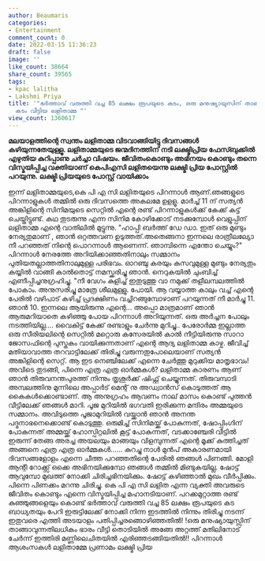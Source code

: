 ```yaml
---
author: Beaumaris
categories:
- Entertainment
comment_count: 0
date: 2022-03-15 11:36:23
draft: false
image: ''
like_count: 38664
share_count: 39565
tags:
- kpac lalitha
- Lakshmi Priya
title: '"ഭർത്താവ് വരുത്തി വച്ച 85 ലക്ഷം രൂപയുടെ കടം, ഒരു മനുഷ്യായുസിന് താങ്ങാനാകാത്ത
  കടം വീട്ടിയ ലളിതാമ്മ "'
view_count: 1360617
---
```


**മലയാളത്തിന്റെ സ്വന്തം ലളിതാമ്മ വിടവാങ്ങിയിട്ടു ദിവസങ്ങൾ കഴിയുന്നതേയുള്ളൂ. ലളിതാമ്മയുടെ ജന്മദിനത്തിന് നടി ലക്ഷ്മിപ്രിയ ഫേസ്ബുക്കിൽ എഴുതിയ കുറിപ്പാണു ചർച്ചാ വിഷയം. ജീവിതംകൊണ്ടും അഭിനയം കൊണ്ടും തന്നെ വിസ്മയിപ്പിച്ച വക്തിയാണ് കെപിഎസി ലളിതയെന്നു ലക്ഷ്മി പ്രിയ പോസ്റ്റിൽ പറയുന്നു.** **ലക്ഷ്മി പ്രിയയുടെ പോസ്റ്റ് വായിക്കാം**

ഇന്ന് ലളിതാമ്മയുടെ,കെ പി എ സി ലളിതയുടെ പിറന്നാൾ ആണ്.ഞങ്ങളുടെ പിറന്നാളുകൾ തമ്മിൽ ഒരു ദിവസത്തെ അകലമേ ഉളളൂ. മാർച്ച്‌ 11 ന് സത്യൻ അങ്കിളിന്റെ സിനിമയുടെ സെറ്റിൽ എന്റെ രണ്ട് പിറന്നാളുകൾക്ക് കേക്ക് കട്ട്‌ ചെയ്തിട്ടുണ്ട്. കഥ തുടരുന്നു എന്ന സിനിമ കോഴിക്കോട് നടക്കുമ്പോൾ വെളുപ്പിന് ലളിതാമ്മ എന്റെ വാതിലിൽ മുട്ടുന്നു. "ഹാപ്പി ബർത്ത് ഡേ ഡാ. ഇത് ഒരു മുണ്ടും നേര്യതുമാണ്‌ , ഞാൻ ഒറ്റത്തവണ ഉടുത്തത്.അതെങ്ങനാ ഇന്നലെ രാത്രീലല്യോ നീ പറഞ്ഞത് നിന്റെ പൊറന്നാൾ ആണെന്ന്. ഞാമ്പിന്നെ എന്തോ ചെയ്യും?" പിറന്നാൾ നേരത്തേ അറിയിക്കാഞ്ഞതിനാലും സമ്മാനം പുതിയതല്ലാത്തതിനാലുമുള്ള പരിഭവം. ഓറഞ്ചു കരയും കസവുമുള്ള മുണ്ടും നേര്യതും കയ്യിൽ വാങ്ങി കാൽതൊട്ട് നമസ്ക്കരിച്ചു ഞാൻ. നെറുകയിൽ ചുംബിച്ച് എണീപ്പിച്ചനുഗ്രഹിച്ചു. "നീ വേഗം കുളിച്ച് ഇതുടുത്തു വാ നമുക്ക് തളീലമ്പലത്തിൽ പോകാം. അനുസരിച്ചു മാത്രേ ശീലമുള്ളു. പോയി. ആ വയ്യാത്ത കാലും വച്ച് എന്റെ പേരിൽ വഴിപാട് കഴിച്ച് പ്രദക്ഷിണം വച്ചിറങ്ങുമ്പോഴാണ് പറയുന്നത് നീ മാർച്ചു 11. ഞാൻ 10. ഇന്നലെ ആയിരുന്നു എന്റെ... അപ്പൊ മാത്രമാണ് ഞാൻ ആരുമറിയാതെ കഴിഞ്ഞു പോയ പിറന്നാൾ അറിയുന്നത്. ഒരു അർച്ചന പോലും നടത്തിയില്ല.... വൈകിട്ട് കേക്ക് രണ്ടാളും ചേർന്നു മുറിച്ചു.. പേരോർമ്മ ഇല്ലാത്ത ഒരു സീരിയലിന്റെ സെറ്റിൽ മറ്റൊരു കസേരയിൽ കാൽ നീട്ടിയിരുന്നു സാറാ ജോസഫിന്റെ പുസ്തകം വായിക്കുന്നതാണ് എന്റെ ആദ്യ ലളിതാമ്മ കാഴ്ച. ജീവിച്ച് മതിയാവാത്ത തറവാട്ടിലേക്ക് തിരിച്ചു വരുന്നതുപോലെയാണ് സത്യൻ അങ്കിളിന്റെ സെറ്റ്. ആ ഇട നെഞ്ചിലേക്ക് എന്നെ ചേർത്തു മുറുക്കിയ മാതൃഭാവം!അവിടെ തുടങ്ങി, പിന്നെ എത്ര എത്ര ഓർമ്മകൾ? ലളിതാമ്മ കാരണം ആണ് ഞാൻ തിരുവനന്തപുരത്ത് നിന്നും തൃശൂർക്ക് ഷിഫ്റ്റ്‌ ചെയ്യുന്നത്. തിരുവമ്പാടി അമ്പലത്തിനു മുന്നിലെ അപ്പാർട് മെന്റ് നു അഡ്വാൻസ് കൊടുത്തത് ആ കൈകൾക്കൊണ്ടാണ്. ആ അനുഗ്രഹം ആവണം നാല് മാസം കൊണ്ട് പുത്തൻ വീട്ടിലേക്ക് ഞങ്ങൾ മാറി. പൂജ മുറിയിൽ ഭഗവതി ഇരിക്കുന്ന മന്ദിരം അമ്മയുടെ സമ്മാനം. അവിടുത്തെ പൂജാമുറിയിൽ വയ്ക്കാൻ ഞാൻ അനന്ത പദ്മനാഭനെക്കൊണ്ട് കൊടുത്തു. ഒരുമിച്ച് സിനിമയ്ക്ക് പോകുന്നത്, ഷോപ്പിംഗിന് പോകുന്നത് അമ്മയ്ക്ക് ഹോസ്പിറ്റലിൽ കൂട്ട് പോകുന്നത്, വടക്കാഞ്ചേരി വീട്ടിൽ ഇരുന്ന് തേങ്ങ അരച്ച അയലയും മാങ്ങയും വിളമ്പുന്നത് എന്റെ മൂക്ക് കുത്തിച്ചത് അങ്ങനെ എത്ര എത്ര ഓർമ്മകൾ...... കുറച്ചു നാൾ മുൻപ് അകാരണമായി ദിവസങ്ങളോളം എന്നെ ചീത്ത പറഞ്ഞതിന്റെ പേരിൽ ഞങ്ങൾ പിണങ്ങി. മോളി ആന്റി റോക്ക്സ് ഒക്കെ അഭിനയിക്കുമ്പോ ഞങ്ങൾ തമ്മിൽ മിണ്ടുകയില്ല. ഷോട്ട് ആവുമ്പോ മുഖത്ത് നോക്കി ചിരിച്ചഭിനയിക്കും. ഷോട്ട് കഴിഞ്ഞാൽ മുഖം വീർപ്പിക്കും. പിന്നെ പിണക്കം മറന്നു ചിരിച്ചു. കെ പി എ സി ലളിത എന്ന വ്യക്തി അവരുടെ ജീവിതം കൊണ്ടും എന്നെ വിസ്മയിപ്പിച്ച മഹാനടിയാണ്. പറക്കമുറ്റാത്ത രണ്ട് കുഞ്ഞുങ്ങളെയും കൊണ്ട് ഭർത്താവ് വരുത്തി വച്ച 85 ലക്ഷം രൂപയുടെ കട ബാധ്യതയും പേറി ഇരുട്ടിലേക്ക് നോക്കി നിന്ന ഇടത്തിൽ നിന്നും തിരിച്ചു നടന്ന് ഇതുവരെ എത്തി അടയാളം പതിപ്പിച്ചരങ്ങൊഴിഞ്ഞതിൽ! !ഒരു മനുഷ്യായുസ്സിന് താങ്ങാവുന്നതിലധികം ഭാരം വീട്ടി തൊടിയിൽ അങ്ങേ അറ്റത്ത് മതിലിനോട് ചേർന്ന് ഇത്തിരി മണ്ണിലെചിതയിൽ എരിഞ്ഞടങ്ങിയതിൽ!! പിറന്നാൾ ആശംസകൾ ലളിതാമ്മേ പ്രണാമം ലക്ഷ്മി പ്രിയ